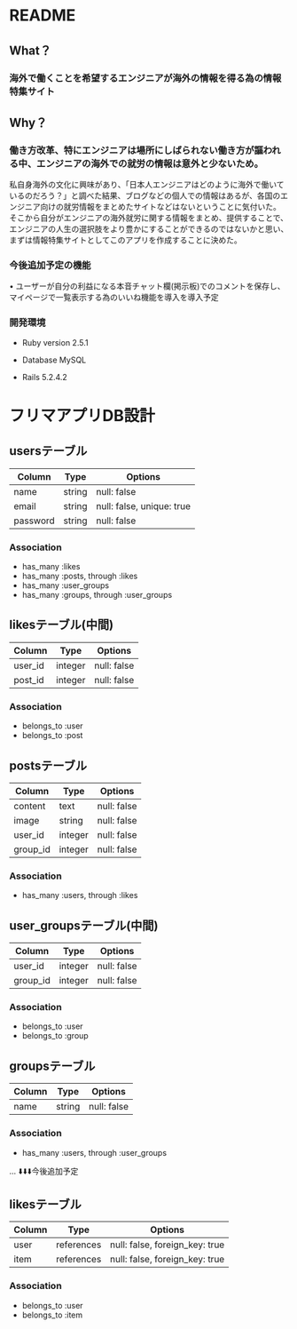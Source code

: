 # README
## What？
### 海外で働くことを希望するエンジニアが海外の情報を得る為の情報特集サイト
## Why？
### 働き方改革、特にエンジニアは場所にしばられない働き方が謳われる中、エンジニアの海外での就労の情報は意外と少ないため。
私自身海外の文化に興味があり、「日本人エンジニアはどのように海外で働いているのだろう？」と調べた結果、ブログなどの個人での情報はあるが、各国のエンジニア向けの就労情報をまとめたサイトなどはないということに気付いた。
そこから自分がエンジニアの海外就労に関する情報をまとめ、提供することで、エンジニアの人生の選択肢をより豊かにすることができるのではないかと思い、まずは情報特集サイトとしてこのアプリを作成することに決めた。
### 今後追加予定の機能
• ユーザーが自分の利益になる本音チャット欄(掲示板)でのコメントを保存し、
<br>
マイページで一覧表示する為のいいね機能を導入を導入予定
### 

### 開発環境

* Ruby version
2.5.1

* Database
MySQL

* Rails
5.2.4.2



# フリマアプリDB設計
## usersテーブル
|Column|Type|Options|
|------|----|-------|
|name|string|null: false|
|email|string|null: false, unique: true|
|password|string|null: false|
### Association
- has_many :likes
- has_many :posts, through :likes
- has_many :user_groups
- has_many :groups, through :user_groups

## likesテーブル(中間)
|Column|Type|Options|
|------|----|-------|
|user_id|integer|null: false|
|post_id|integer|null: false|
### Association
- belongs_to :user
- belongs_to :post

## postsテーブル
|Column|Type|Options|
|------|----|-------|
|content|text|null: false|
|image|string|null: false|
|user_id|integer|null: false|
|group_id|integer|null: false|
### Association
- has_many :users, through :likes

## user_groupsテーブル(中間)
|Column|Type|Options|
|------|----|-------|
|user_id|integer|null: false|
|group_id|integer|null: false|
### Association
- belongs_to :user
- belongs_to :group

## groupsテーブル
|Column|Type|Options|
|------|----|-------|
|name|string|null: false|
### Association
- has_many :users, through :user_groups

...
⬇️⬇️⬇️今後追加予定
## likesテーブル
|Column|Type|Options|
|------|----|-------|
|user|references|null: false, foreign_key: true|
|item|references|null: false, foreign_key: true|
### Association
- belongs_to :user
- belongs_to :item
